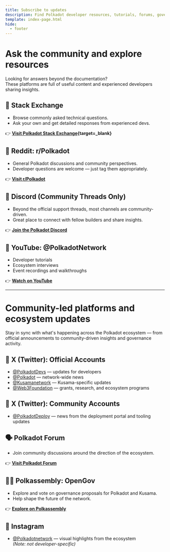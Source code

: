 ```yaml
---
title: Subscribe to updates
description: Find Polkadot developer resources, tutorials, forums, governance proposals, and community platforms like StackExchange, Reddit, and YouTube.
template: index-page.html
hide:
  - footer
---
```


# Ask the community and explore resources

Looking for answers beyond the documentation?  
These platforms are full of useful content and experienced developers sharing insights.

## 🧠 Stack Exchange

- Browse commonly asked technical questions.
- Ask your own and get detailed responses from experienced devs.

👉 **[Visit Polkadot Stack Exchange](https://substrate.stackexchange.com/){target=\_blank}**

## 🧵 Reddit: r/Polkadot

- General Polkadot discussions and community perspectives.
- Developer questions are welcome — just tag them appropriately.

👉 **[Visit r/Polkadot](https://www.reddit.com/r/Polkadot/)**

## 💬 Discord (Community Threads Only)

- Beyond the official support threads, most channels are community-driven.
- Great place to connect with fellow builders and share insights.

👉 **[Join the Polkadot Discord](https://polkadot-discord.w3f.tools/)**

## 🎥 YouTube: @PolkadotNetwork

- Developer tutorials
- Ecosystem interviews
- Event recordings and walkthroughs

👉 **[Watch on YouTube](https://www.youtube.com/@PolkadotNetwork)**

---

# Community-led platforms and ecosystem updates

Stay in sync with what's happening across the Polkadot ecosystem — from official announcements to community-driven insights and governance activity.

## 🔷 X (Twitter): Official Accounts

- [@PolkadotDevs](https://twitter.com/PolkadotDevs) — updates for developers
- [@Polkadot](https://twitter.com/Polkadot) — network-wide news
- [@Kusamanetwork](https://twitter.com/kusamanetwork) — Kusama-specific updates
- [@Web3Foundation](https://twitter.com/web3foundation) — grants, research, and ecosystem programs

## 🔁 X (Twitter): Community Accounts

- [@PolkadotDeploy](https://twitter.com/PolkadotDeploy) — news from the deployment portal and tooling updates

## 🗣️ Polkadot Forum

- Join community discussions around the direction of the ecosystem.

👉 **[Visit Polkadot Forum](https://forum.polkadot.network/)**

## 🧑‍⚖️ Polkassembly: OpenGov

- Explore and vote on governance proposals for Polkadot and Kusama.
- Help shape the future of the network.

👉 **[Explore on Polkassembly](https://polkadot.polkassembly.io/)**

## 📸 Instagram

- [@Polkadotnetwork](https://www.instagram.com/polkadotnetwork) — visual highlights from the ecosystem  
  _(Note: not developer-specific)_